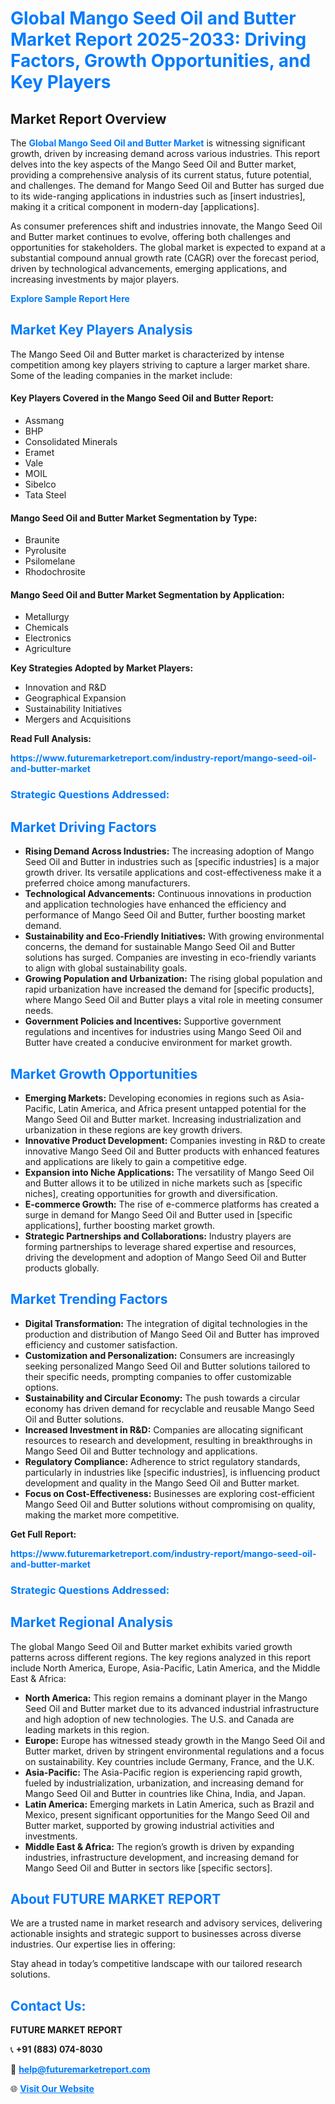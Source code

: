 <h1 style="color: #007BFF;">Global Mango Seed Oil and Butter Market Report 2025-2033: Driving Factors, Growth Opportunities, and Key Players</h1>

<section id="overview">
<h2>Market Report Overview</h2>
<p>The <a href="https://www.futuremarketreport.com/industry-report/mango-seed-oil-and-butter-market" style="color: #007BFF; text-decoration: none;"><strong>Global Mango Seed Oil and Butter Market</strong></a> is witnessing significant growth, driven by increasing demand across various industries. This report delves into the key aspects of the Mango Seed Oil and Butter market, providing a comprehensive analysis of its current status, future potential, and challenges. The demand for Mango Seed Oil and Butter has surged due to its wide-ranging applications in industries such as [insert industries], making it a critical component in modern-day [applications].</p>
<p>As consumer preferences shift and industries innovate, the Mango Seed Oil and Butter market continues to evolve, offering both challenges and opportunities for stakeholders. The global market is expected to expand at a substantial compound annual growth rate (CAGR) over the forecast period, driven by technological advancements, emerging applications, and increasing investments by major players.</p>
</section>

<section id="overview">
<p><a href="https://www.futuremarketreport.com/request-sample/reportId=34910" style="color: #007BFF; text-decoration: none;"><strong>Explore Sample Report Here</strong></a></p>
</section>

<section id="key-players">
<h2 style="color: #007BFF;">Market Key Players Analysis</h2>
<p>The Mango Seed Oil and Butter market is characterized by intense competition among key players striving to capture a larger market share. Some of the leading companies in the market include:</p>
<h4>Key Players Covered in the Mango Seed Oil and Butter Report:</h4>
<ul><li>Assmang</li><li>BHP</li><li>Consolidated Minerals</li><li>Eramet</li><li>Vale</li><li>MOIL</li><li>Sibelco</li><li>Tata Steel</li></ul>
<h4>Mango Seed Oil and Butter Market Segmentation by Type:</h4>
<ul><li>Braunite</li><li>Pyrolusite</li><li>Psilomelane</li><li>Rhodochrosite</li></ul>

<h4>Mango Seed Oil and Butter Market Segmentation by Application:</h4>
<ul><li>Metallurgy</li><li>Chemicals</li><li>Electronics</li><li>Agriculture</li></ul>
<p><strong>Key Strategies Adopted by Market Players:</strong></p>
<ul>
<li>Innovation and R&D</li>
<li>Geographical Expansion</li>
<li>Sustainability Initiatives</li>
<li>Mergers and Acquisitions</li>
</ul>
</section>

<section>
<p><strong>Read Full Analysis: </strong></p><a href="https://www.futuremarketreport.com/industry-report/mango-seed-oil-and-butter-market" style="color: #007BFF; text-decoration: none;"><strong>https://www.futuremarketreport.com/industry-report/mango-seed-oil-and-butter-market</strong></a>
<h3 style="color: #007BFF;">Strategic Questions Addressed:</h3>
</section>

<section id="driving-factors">
<h2 style="color: #007BFF;">Market Driving Factors</h2>
<ul>
<li><strong>Rising Demand Across Industries:</strong> The increasing adoption of Mango Seed Oil and Butter in industries such as [specific industries] is a major growth driver. Its versatile applications and cost-effectiveness make it a preferred choice among manufacturers.</li>
<li><strong>Technological Advancements:</strong> Continuous innovations in production and application technologies have enhanced the efficiency and performance of Mango Seed Oil and Butter, further boosting market demand.</li>
<li><strong>Sustainability and Eco-Friendly Initiatives:</strong> With growing environmental concerns, the demand for sustainable Mango Seed Oil and Butter solutions has surged. Companies are investing in eco-friendly variants to align with global sustainability goals.</li>
<li><strong>Growing Population and Urbanization:</strong> The rising global population and rapid urbanization have increased the demand for [specific products], where Mango Seed Oil and Butter plays a vital role in meeting consumer needs.</li>
<li><strong>Government Policies and Incentives:</strong> Supportive government regulations and incentives for industries using Mango Seed Oil and Butter have created a conducive environment for market growth.</li>
</ul>
</section>

<section id="growth-opportunities">
<h2 style="color: #007BFF;">Market Growth Opportunities</h2>
<ul>
<li><strong>Emerging Markets:</strong> Developing economies in regions such as Asia-Pacific, Latin America, and Africa present untapped potential for the Mango Seed Oil and Butter market. Increasing industrialization and urbanization in these regions are key growth drivers.</li>
<li><strong>Innovative Product Development:</strong> Companies investing in R&D to create innovative Mango Seed Oil and Butter products with enhanced features and applications are likely to gain a competitive edge.</li>
<li><strong>Expansion into Niche Applications:</strong> The versatility of Mango Seed Oil and Butter allows it to be utilized in niche markets such as [specific niches], creating opportunities for growth and diversification.</li>
<li><strong>E-commerce Growth:</strong> The rise of e-commerce platforms has created a surge in demand for Mango Seed Oil and Butter used in [specific applications], further boosting market growth.</li>
<li><strong>Strategic Partnerships and Collaborations:</strong> Industry players are forming partnerships to leverage shared expertise and resources, driving the development and adoption of Mango Seed Oil and Butter products globally.</li>
</ul>
</section>

<section id="trending-factors">
<h2 style="color: #007BFF;">Market Trending Factors</h2>
<ul>
<li><strong>Digital Transformation:</strong> The integration of digital technologies in the production and distribution of Mango Seed Oil and Butter has improved efficiency and customer satisfaction.</li>
<li><strong>Customization and Personalization:</strong> Consumers are increasingly seeking personalized Mango Seed Oil and Butter solutions tailored to their specific needs, prompting companies to offer customizable options.</li>
<li><strong>Sustainability and Circular Economy:</strong> The push towards a circular economy has driven demand for recyclable and reusable Mango Seed Oil and Butter solutions.</li>
<li><strong>Increased Investment in R&D:</strong> Companies are allocating significant resources to research and development, resulting in breakthroughs in Mango Seed Oil and Butter technology and applications.</li>
<li><strong>Regulatory Compliance:</strong> Adherence to strict regulatory standards, particularly in industries like [specific industries], is influencing product development and quality in the Mango Seed Oil and Butter market.</li>
<li><strong>Focus on Cost-Effectiveness:</strong> Businesses are exploring cost-efficient Mango Seed Oil and Butter solutions without compromising on quality, making the market more competitive.</li>
</ul>
</section>

<section>
<p><strong>Get Full Report: </strong></p><a href="https://www.futuremarketreport.com/industry-report/mango-seed-oil-and-butter-market" style="color: #007BFF; text-decoration: none;"><strong>https://www.futuremarketreport.com/industry-report/mango-seed-oil-and-butter-market</strong></a>
<h3 style="color: #007BFF;">Strategic Questions Addressed:</h3>
</section>


<section id="regional-analysis">
<h2 style="color: #007BFF;">Market Regional Analysis</h2>
<p>The global Mango Seed Oil and Butter market exhibits varied growth patterns across different regions. The key regions analyzed in this report include North America, Europe, Asia-Pacific, Latin America, and the Middle East & Africa:</p>
<ul>
<li><strong>North America:</strong> This region remains a dominant player in the Mango Seed Oil and Butter market due to its advanced industrial infrastructure and high adoption of new technologies. The U.S. and Canada are leading markets in this region.</li>
<li><strong>Europe:</strong> Europe has witnessed steady growth in the Mango Seed Oil and Butter market, driven by stringent environmental regulations and a focus on sustainability. Key countries include Germany, France, and the U.K.</li>
<li><strong>Asia-Pacific:</strong> The Asia-Pacific region is experiencing rapid growth, fueled by industrialization, urbanization, and increasing demand for Mango Seed Oil and Butter in countries like China, India, and Japan.</li>
<li><strong>Latin America:</strong> Emerging markets in Latin America, such as Brazil and Mexico, present significant opportunities for the Mango Seed Oil and Butter market, supported by growing industrial activities and investments.</li>
<li><strong>Middle East & Africa:</strong> The region’s growth is driven by expanding industries, infrastructure development, and increasing demand for Mango Seed Oil and Butter in sectors like [specific sectors].</li>
</ul>
</section>

<footer>
<h2 style="color: #007BFF;">About FUTURE MARKET REPORT</h2>
<p>We are a trusted name in market research and advisory services, delivering actionable insights and strategic support to businesses across diverse industries. Our expertise lies in offering:</p>

<p>Stay ahead in today’s competitive landscape with our tailored research solutions.</p>

<h2 style="color: #007BFF;">Contact Us:</h2>
<p><strong>FUTURE MARKET REPORT</strong></p>
<p>📞 <strong>+91 (883) 074-8030</strong></p>
<p>📧 <strong><a href="mailto:help@futuremarketreport.com" style="color: #007BFF;">help@futuremarketreport.com</a></strong></p>
<p>🌐 <strong><a href="https://www.futuremarketreport.com/" style="color: #007BFF;">Visit Our Website</a></strong></p>
</footer>